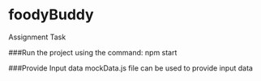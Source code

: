 # foodyBuddy
Assignment Task

###Run the project using the command:
npm start

###Provide Input data
mockData.js file can be used to provide input data



